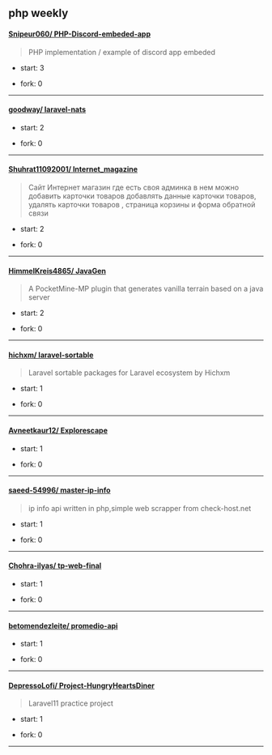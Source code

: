 ## php weekly

#### [Snipeur060/ PHP-Discord-embeded-app](https://github.com/Snipeur060/PHP-Discord-embeded-app)
>  PHP implementation / example of discord app embeded
+ start: 3
+ fork: 0
---
#### [goodway/ laravel-nats](https://github.com/goodway/laravel-nats)
>  
+ start: 2
+ fork: 0
---
#### [Shuhrat11092001/ Internet_magazine](https://github.com/Shuhrat11092001/Internet_magazine)
>  Сайт Интернет магазин где есть своя админка в нем можно добавить карточки товаров добавлять данные карточки товаров, удалять карточки товаров ,  страница корзины  и форма обратной связи 
+ start: 2
+ fork: 0
---
#### [HimmelKreis4865/ JavaGen](https://github.com/HimmelKreis4865/JavaGen)
>  A PocketMine-MP plugin that generates vanilla terrain based on a java server
+ start: 2
+ fork: 0
---
#### [hichxm/ laravel-sortable](https://github.com/hichxm/laravel-sortable)
>  Laravel sortable packages for Laravel ecosystem by Hichxm
+ start: 1
+ fork: 0
---
#### [Avneetkaur12/ Explorescape](https://github.com/Avneetkaur12/Explorescape)
>  
+ start: 1
+ fork: 0
---
#### [saeed-54996/ master-ip-info](https://github.com/saeed-54996/master-ip-info)
>  ip info api written in php,simple web scrapper from check-host.net
+ start: 1
+ fork: 0
---
#### [Chohra-ilyas/ tp-web-final](https://github.com/Chohra-ilyas/tp-web-final)
>  
+ start: 1
+ fork: 0
---
#### [betomendezleite/ promedio-api](https://github.com/betomendezleite/promedio-api)
>  
+ start: 1
+ fork: 0
---
#### [DepressoLofi/ Project-HungryHeartsDiner](https://github.com/DepressoLofi/Project-HungryHeartsDiner)
>  Laravel11 practice project
+ start: 1
+ fork: 0
---